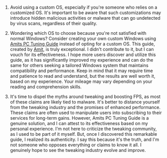 1. Avoid using a custom OS, especially if you're someone who relies on a customized OS. It's important to be aware that such customizations may introduce hidden malicious activities or malware that can go undetected by virus scans, regardless of their quality.

2. Wondering which OS to choose because you're not satisfied with normal Windows? Consider creating your own custom Windows using [Amits PC Tuning Guide](https://github.com/amitxv/PC-Tuning) instead of opting for a custom OS. This guide, created by [Amit](https://github.com/amitxv), is truly exceptional. I didn't contribute to it, but I can vouch for its effectiveness. I hope more users discover and utilize this guide, as it has significantly improved my experience and can do the same for others seeking a tailored Windows system that maintains compatibility and performance. Keep in mind that it may require time and patience to read and understand, but the results are well worth it, based on my experience. Your mileage may vary depending on your reading and comprehension skills.

3. It's time to dispel the myths around tweaking and boosting FPS, as most of these claims are likely tied to malware. It's better to distance yourself from the tweaking industry and the promises of enhanced performance. These claims are often used to manipulate users into subscribing to their services for long-term gains. However, Amits PC Tuning Guide is a genuine solution, and I can attest to its effectiveness based on my personal experience. I'm not here to criticize the tweaking community, as I used to be part of it myself. But, once I discovered this remarkable guide, I realized its authenticity. I say this because it's the truth, and I'm not someone who opposes everything or claims to know it all. I genuinely hope to see the tweaking industry evolve and improve.
